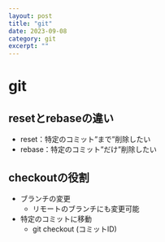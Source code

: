 ```yaml
---
layout: post
title: "git"
date: 2023-09-08
category: git
excerpt: ""
---
```

# git
## resetとrebaseの違い
- reset：特定のコミット”まで”削除したい
- rebase：特定のコミット”だけ”削除したい

## checkoutの役割
- ブランチの変更
  - リモートのブランチにも変更可能
- 特定のコミットに移動
  - git checkout (コミットID)
